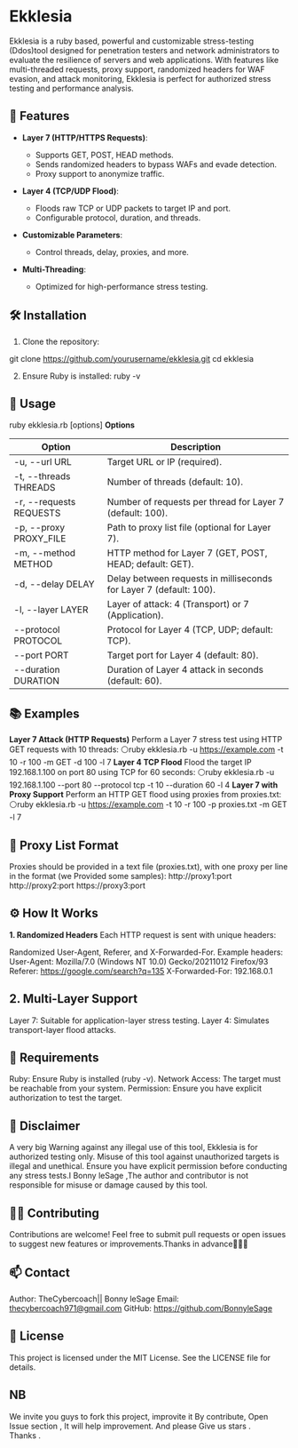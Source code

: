 # Ekklesia
Ekklesia is a ruby based, powerful and customizable stress-testing (Ddos)tool designed for penetration testers and network administrators to evaluate the resilience of servers and web applications. With features like multi-threaded requests, proxy support, randomized headers for WAF evasion, and attack monitoring, Ekklesia is perfect for authorized stress testing and performance analysis.

## 🎯 Features

- **Layer 7 (HTTP/HTTPS Requests)**:
  - Supports GET, POST, HEAD methods.
  - Sends randomized headers to bypass WAFs and evade detection.
  - Proxy support to anonymize traffic.

- **Layer 4 (TCP/UDP Flood)**:
  - Floods raw TCP or UDP packets to target IP and port.
  - Configurable protocol, duration, and threads.

- **Customizable Parameters**:
  - Control threads, delay, proxies, and more.

- **Multi-Threading**:
  - Optimized for high-performance stress testing.

## 🛠️ Installation

1. Clone the repository:

git clone https://github.com/yourusername/ekklesia.git
cd ekklesia

2. Ensure Ruby is installed:
ruby -v
  
## 🚀 Usage
 ruby ekklesia.rb [options]
 **Options**
 
| Option                   | Description                                                         |
|--------------------------|---------------------------------------------------------------------|
| -u, --url URL            | Target URL or IP (required).                                        |
| -t, --threads THREADS    | Number of threads (default: 10).                                    |
| -r, --requests REQUESTS  | Number of requests per thread for Layer 7 (default: 100).           |
| -p, --proxy PROXY_FILE   | Path to proxy list file (optional for Layer 7).                     |
| -m, --method METHOD      | HTTP method for Layer 7 (GET, POST, HEAD; default: GET).            |
| -d, --delay DELAY        | Delay between requests in milliseconds for Layer 7 (default: 100).  |
| -l, --layer LAYER        | Layer of attack: 4 (Transport) or 7 (Application).                  |
| --protocol PROTOCOL      | Protocol for Layer 4 (TCP, UDP; default: TCP).                      |
| --port PORT              | Target port for Layer 4 (default: 80).                              |
| --duration DURATION      | Duration of Layer 4 attack in seconds (default: 60).                |

## 📚 Examples

**Layer 7 Attack (HTTP Requests)**
Perform a Layer 7 stress test using HTTP GET requests with 10 threads:
⚪ruby ekklesia.rb -u https://example.com -t 10 -r 100 -m GET -d 100 -l 7
**Layer 4 TCP Flood**
Flood the target IP 192.168.1.100 on port 80 using TCP for 60 seconds:
⚪ruby ekklesia.rb -u 192.168.1.100 --port 80 --protocol tcp -t 10 --duration 60 -l 4
**Layer 7 with Proxy Support**
Perform an HTTP GET flood using proxies from proxies.txt:
⚪ruby ekklesia.rb -u https://example.com -t 10 -r 100 -p proxies.txt -m GET -l 7

## 🔧 Proxy List Format
Proxies should be provided in a text file (proxies.txt), with one proxy per line in the format (we Provided some samples):
http://proxy1:port
http://proxy2:port
https://proxy3:port

## ⚙️ How It Works
**1. Randomized Headers**
Each HTTP request is sent with unique headers:

Randomized User-Agent, Referer, and X-Forwarded-For.
Example headers:
User-Agent: Mozilla/7.0 (Windows NT 10.0) Gecko/20211012 Firefox/93
Referer: https://google.com/search?q=135
X-Forwarded-For: 192.168.0.1
## 2. Multi-Layer Support
Layer 7: Suitable for application-layer stress testing.
Layer 4: Simulates transport-layer flood attacks.
## 📄 Requirements
Ruby: Ensure Ruby is installed (ruby -v).
Network Access: The target must be reachable from your system.
Permission: Ensure you have explicit authorization to test the target.

## 🚧 Disclaimer
A very  big Warning against  any  illegal use of this tool, Ekklesia is for authorized testing only. Misuse of this tool against unauthorized targets is illegal and unethical. Ensure you have explicit permission before conducting any stress tests.I Bonny leSage ,The author and contributor is not responsible for misuse or damage caused by this tool.

## 👩‍💻 Contributing 
Contributions are welcome! Feel free to submit pull requests or open issues to suggest new features or improvements.Thanks  in  advance🙏🙏🙏

## 📫 Contact
Author: TheCybercoach|| Bonny leSage
Email: thecybercoach971@gmail.com
GitHub: https://github.com/BonnyleSage

## 📝 License
This project is licensed under the MIT License. See the LICENSE file for details.

## NB
We invite you  guys to  fork  this project,  improvite it By  contribute, Open  Issue  section  ,  It will  help improvement.  And please Give us stars  .  
Thanks . 





   

